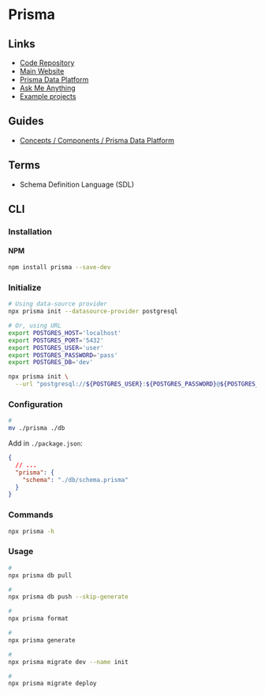 # Prisma

<!--
https://github.com/2color/real-world-grading-app
https://github.com/notiz-dev/prisma-dbml-generator

https://www.youtube.com/watch?v=aim8Mk-ETK0
https://www.youtube.com/watch?v=-oRbc1Efz5Q
https://www.youtube.com/watch?v=iH7VYDeokCk
https://www.youtube.com/watch?v=Uqg7Q4tYwno
https://www.youtube.com/watch?v=YqBG5rFP4Ic
https://www.youtube.com/watch?v=-_GZJ3xwYOw
https://www.youtube.com/watch?v=Uy0gwNh3nKQ
https://www.youtube.com/watch?v=4oDK-7-aSY0
https://www.youtube.com/watch?v=lddaR8Y-gko
https://www.youtube.com/watch?v=oj2xyW55d9M
https://www.youtube.com/watch?v=ULB6o6XZNTY
https://github.com/calendso/calendso/blob/main/prisma/schema.prisma
https://github.com/email2vimalraj/food-pos-app/blob/main/prisma/schema.prisma
https://github.com/Rowan-Paul/project-argus/blob/main/prisma/schema.prisma
https://github.com/kimf/tisdagsgolfen-prisma3
https://github.com/kuc-arc-f/headless-3-mysql
https://github.com/2wce/prisma-template
https://github.com/m-abdelwahab/course-platform
https://www.prisma.io/blog/announcing-upcoming-course-8s41wdqrlgc7

Prisma Data Proxy

"db:generate": "prisma generate",
"db:push": "prisma db push",
"db:seed": "prisma db seed",
"db:static-data": "ts-node src/db/createStaticData && eslint --fix src/web/staticData.ts && prettier --write src/web/staticData.ts",
"db:sync-dbs": "ts-node src/db/syncProdDevStaticData",
-->

## Links

- [Code Repository](https://github.com/prisma/prisma)
- [Main Website](https://prisma.io/)
- [Prisma Data Platform](https://cloud.prisma.io/)
- [Ask Me Anything](https://ama-prisma.vercel.app/)
- [Example projects](https://prisma.io/docs/about/prisma/example-projects)

## Guides

- [Concepts / Components / Prisma Data Platform](https://prisma.io/docs/concepts/components/prisma-data-platform)

## Terms

- Schema Definition Language (SDL)

## CLI

### Installation

#### NPM

```sh
npm install prisma --save-dev
```

### Initialize

```sh
# Using data-source provider
npx prisma init --datasource-provider postgresql

# Or, using URL
export POSTGRES_HOST='localhost'
export POSTGRES_PORT='5432'
export POSTGRES_USER='user'
export POSTGRES_PASSWORD='pass'
export POSTGRES_DB='dev'

npx prisma init \
  --url "postgresql://${POSTGRES_USER}:${POSTGRES_PASSWORD}@${POSTGRES_HOST}:${POSTGRES_PORT}/${POSTGRES_DB}?schema=public"
```

### Configuration

```sh
#
mv ./prisma ./db
```

Add in `./package.json`:

```json
{
  // ...
  "prisma": {
    "schema": "./db/schema.prisma"
  }
}
```

### Commands

```sh
npx prisma -h
```

### Usage

```sh
#
npx prisma db pull

#
npx prisma db push --skip-generate

#
npx prisma format

#
npx prisma generate

#
npx prisma migrate dev --name init

#
npx prisma migrate deploy
```
